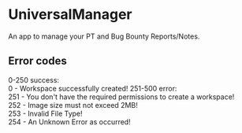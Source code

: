# UniversalManager
 An app to manage your PT and Bug Bounty Reports/Notes.

## Error codes
0-250 success:<br>
0 - Workspace successfully created!
251-500 error: <br>
251 - You don\'t have the required permissions to create a workspace!  <br>
252 - Image size must not exceed 2MB! <br>
253 - Invalid File Type! <br>
254 - An Unknown Error as occurred! <br>
